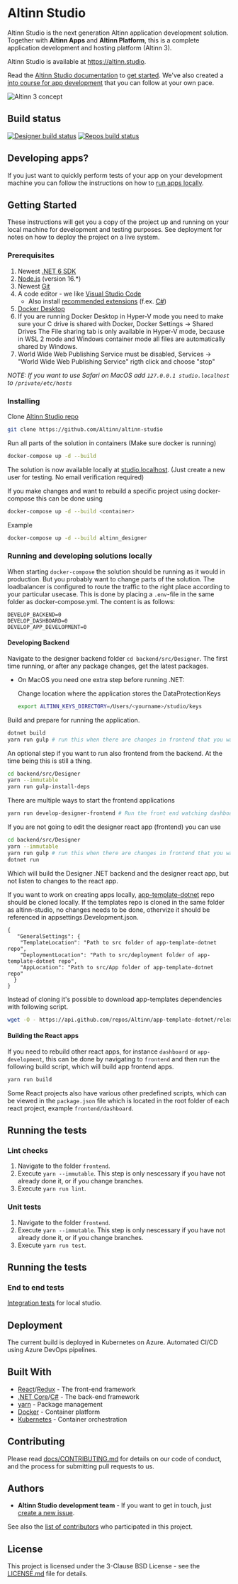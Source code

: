 # Altinn Studio

Altinn Studio is the next generation Altinn application development solution.
Together with **Altinn Apps** and **Altinn Platform**, this is a complete application development and hosting platform (Altinn 3).

Altinn Studio is available at <https://altinn.studio>.

Read the [Altinn Studio documentation](https://docs.altinn.studio/) to [get started](https://docs.altinn.studio/app/getting-started/).
We've also created a [into course for app development](https://docs.altinn.studio/app/app-dev-course/) that you can follow at your own pace.

![Altinn 3 concept](https://docs.altinn.studio/community/about/concept3.svg 'Altinn 3 - Concept')

## Build status

[![Designer build status](https://dev.azure.com/brreg/altinn-studio/_apis/build/status/altinn-studio/designer-master?label=studio/designer)](https://dev.azure.com/brreg/altinn-studio/_build/latest?definitionId=18)
[![Repos build status](https://dev.azure.com/brreg/altinn-studio/_apis/build/status/altinn-studio/repositories-master?label=studio/repos)](https://dev.azure.com/brreg/altinn-studio/_build/latest?definitionId=28)

## Developing apps?

If you just want to quickly perform tests of your app on your development machine you can follow the instructions on how to [run apps locally](docs/LOCALAPP.md).

## Getting Started

These instructions will get you a copy of the project up and running on your local machine for development and testing purposes.
See deployment for notes on how to deploy the project on a live system.

### Prerequisites

1. Newest [.NET 6 SDK][2]
2. [Node.js][3] (version 16.\*)
3. Newest [Git][4]
4. A code editor - we like [Visual Studio Code][5]
   - Also install [recommended extensions][6] (f.ex. [C#][7])
5. [Docker Desktop][8]
6. If you are running Docker Desktop in Hyper-V mode you need to make sure your C drive is shared with Docker, Docker
   Settings -> Shared Drives The File sharing tab is only available in Hyper-V mode, because in WSL 2 mode and Windows
   container mode all files are automatically shared by Windows.
7. World Wide Web Publishing Service must be disabled, Services -> "World Wide Web Publishing Service" rigth click and
   choose "stop"

_NOTE: If you want to use Safari on MacOS add `127.0.0.1 studio.localhost` to `/private/etc/hosts`_

### Installing

Clone [Altinn Studio repo][9]

```bash
git clone https://github.com/Altinn/altinn-studio
```

Run all parts of the solution in containers (Make sure docker is running)

```bash
docker-compose up -d --build
```

The solution is now available locally at [studio.localhost](http://studio.localhost). (Just create a new user for testing. No email
verification required)

If you make changes and want to rebuild a specific project using docker-compose this can be done using

```bash
docker-compose up -d --build <container>
```

Example

```bash
docker-compose up -d --build altinn_designer
```

### Running and developing solutions locally

When starting `docker-compose` the solution should be running as it would in production. But you probably want to change
parts of the solution. The loadbalancer is configured to route the traffic to the right place according to your
particular usecase. This is done by placing a `.env`-file in the same folder as docker-compose.yml. The content is as
follows:

```text
DEVELOP_BACKEND=0
DEVELOP_DASHBOARD=0
DEVELOP_APP_DEVELOPMENT=0
```

#### Developing Backend

Navigate to the designer backend folder `cd backend/src/Designer`. The first time running, or after any package changes, get the latest packages.

- On MacOS you need one extra step before running .NET:

  Change location where the application stores the DataProtectionKeys
   ```bash
   export ALTINN_KEYS_DIRECTORY=/Users/<yourname>/studio/keys
   ```

Build and prepare for running the application.

```bash
dotnet build
yarn run gulp # run this when there are changes in frontend that you want to serve from backend
```

An optional step if you want to run also frontend from the backend. At the time being this is still a thing.

```bash
cd backend/src/Designer
yarn --immutable
yarn run gulp-install-deps
```

There are multiple ways to start the frontend applications

```bash
yarn run develop-designer-frontend # Run the front end watching dashboard
```

If you are not going to edit the designer react app (frontend) you can use

```bash
cd backend/src/Designer
yarn --immutable
yarn run gulp # run this when there are changes in frontend that you want to serve from backend
dotnet run
```

Which will build the Designer .NET backend and the designer react app, but not listen to changes to the react app.

If you want to work on creating apps locally, [app-template-dotnet](https://github.com/Altinn/app-template-dotnet) repo should be cloned locally. If the templates repo is cloned in the same folder as altinn-studio, no changes needs to be done, othervize it should be referenced in appsettings.Development.json.
```
{
   "GeneralSettings": {
    "TemplateLocation": "Path to src folder of app-template-dotnet repo",
    "DeploymentLocation": "Path to src/deployment folder of app-template-dotnet repo",
    "AppLocation": "Path to src/App folder of app-template-dotnet repo"
  }
}
```

Instead of cloning it's possible to download app-templates dependencies 
with following script.

```sh
wget -O - https://api.github.com/repos/Altinn/app-template-dotnet/releases/latest | jq '.assets[]|select(.name | startswith("app-template-dotnet-") and endswith(".zip"))' | jq '.browser_download_url' | xargs wget -O apptemplate.zip && unzip apptemplate.zip && rm apptemplate.zip 
```


#### Building the React apps

If you need to rebuild other react apps, for instance `dashboard` or `app-development`, this can be done by navigating
to `frontend` and then run the following build script, which will build app frontend apps.

```bash
yarn run build
```

Some React projects also have various other predefined scripts, which can be viewed in the `package.json` file
which is located in the root folder of each react project, example `frontend/dashboard`.

## Running the tests

### Lint checks

1. Navigate to the folder `frontend`.
2. Execute `yarn --immutable`. This step is only nescessary if you have not already done it, or if you change branches.
3. Execute `yarn run lint`.

### Unit tests

1. Navigate to the folder `frontend`.
2. Execute `yarn --immutable`. This step is only nescessary if you have not already done it, or if you change branches.
3. Execute `yarn run test`.


## Running the tests

### End to end tests

[Integration tests](https://github.com/Altinn/altinn-studio/tree/master/src/test/cypress) for local studio.

## Deployment

The current build is deployed in Kubernetes on Azure. Automated CI/CD using Azure DevOps pipelines.

## Built With

- [React](https://reactjs.org/)/[Redux](https://redux.js.org/) - The front-end framework
- [.NET Core](https://docs.microsoft.com/en-us/dotnet/core/)/[C#](https://docs.microsoft.com/en-us/dotnet/csharp/) - The back-end framework
- [yarn](https://yarnpkg.com/) - Package management
- [Docker](https://www.docker.com/) - Container platform
- [Kubernetes](https://kubernetes.io/) - Container orchestration

## Contributing

Please read [docs/CONTRIBUTING.md](docs/CONTRIBUTING.md) for details on our code of conduct, and the process for submitting pull requests to us.

## Authors

- **Altinn Studio development team** - If you want to get in touch, just [create a new issue](https://github.com/Altinn/altinn-studio/issues/new).

See also the [list of contributors](https://github.com/Altinn/altinn-studio/graphs/contributors) who participated in this project.

## License

This project is licensed under the 3-Clause BSD License - see the [LICENSE.md](LICENSE.md) file for details.

[1]: https://docs.altinn.studio/
[2]: https://dotnet.microsoft.com/download/dotnet/6.0
[3]: https://nodejs.org
[4]: https://git-scm.com/downloads
[5]: https://code.visualstudio.com/Download
[6]: https://code.visualstudio.com/docs/editor/extension-gallery#_workspace-recommended-extensions
[7]: https://marketplace.visualstudio.com/items?itemName=ms-vscode.csharp
[8]: https://www.docker.com/products/docker-desktop
[9]: https://github.com/Altinn/altinn-studio
[10]: http://studio.localhost
[11]: https://reactjs.org/
[12]: https://redux.js.org/
[13]: https://docs.microsoft.com/en-us/dotnet/core/
[14]: https://docs.microsoft.com/en-us/dotnet/csharp/
[15]: https://yarnpkg.com/
[16]: https://www.docker.com/
[17]: https://kubernetes.io/
[18]: https://github.com/Altinn/altinn-studio/issues/new
[19]: https://github.com/Altinn/altinn-studio/graphs/contributors
